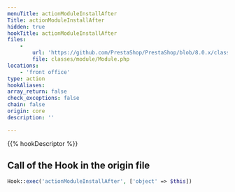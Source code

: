 ```yaml
---
menuTitle: actionModuleInstallAfter
Title: actionModuleInstallAfter
hidden: true
hookTitle: actionModuleInstallAfter
files:
    -
        url: 'https://github.com/PrestaShop/PrestaShop/blob/8.0.x/classes/module/Module.php'
        file: classes/module/Module.php
locations:
    - 'front office'
type: action
hookAliases: 
array_return: false
check_exceptions: false
chain: false
origin: core
description: ''

---
```


{{% hookDescriptor %}}

## Call of the Hook in the origin file

```php
Hook::exec('actionModuleInstallAfter', ['object' => $this])
```
